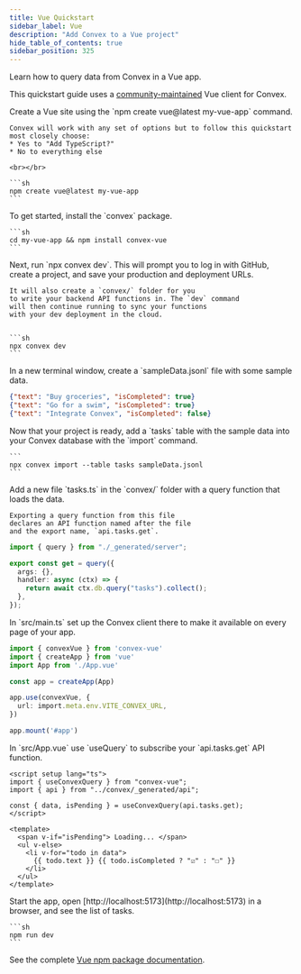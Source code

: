 ```yaml
---
title: Vue Quickstart
sidebar_label: Vue
description: "Add Convex to a Vue project"
hide_table_of_contents: true
sidebar_position: 325
---
```






Learn how to query data from Convex in a Vue app.

This quickstart guide uses a [community-maintained](/client/vue.md) Vue client
for Convex.

<StepByStep>
  <Step title="Create a Vue site">
    Create a Vue site using the `npm create vue@latest my-vue-app` command.

    Convex will work with any set of options but to follow this quickstart most closely choose:
    * Yes to "Add TypeScript?"
    * No to everything else

    <br></br>

    ```sh
    npm create vue@latest my-vue-app
    ```

  </Step>

  <Step title="Install the Convex library">
    To get started, install the `convex` package.

    ```sh
    cd my-vue-app && npm install convex-vue
    ```

  </Step>

  <Step title="Set up a Convex dev deployment">
    Next, run `npx convex dev`. This
    will prompt you to log in with GitHub,
    create a project, and save your production and deployment URLs.

    It will also create a `convex/` folder for you
    to write your backend API functions in. The `dev` command
    will then continue running to sync your functions
    with your dev deployment in the cloud.


    ```sh
    npx convex dev
    ```

  </Step>

  <Step title="Create sample data for your database">
    In a new terminal window, create a `sampleData.jsonl`
    file with some sample data.

    
```json
{"text": "Buy groceries", "isCompleted": true}
{"text": "Go for a swim", "isCompleted": true}
{"text": "Integrate Convex", "isCompleted": false}

```


  </Step>

  <Step title="Add the sample data to your database">
    Now that your project is ready, add a `tasks` table
    with the sample data into your Convex database with
    the `import` command.

    ```
    npx convex import --table tasks sampleData.jsonl
    ```

  </Step>

  <Step title="Expose a database query">
    Add a new file `tasks.ts` in the `convex/` folder
    with a query function that loads the data.

    Exporting a query function from this file
    declares an API function named after the file
    and the export name, `api.tasks.get`.

    
```ts
import { query } from "./_generated/server";

export const get = query({
  args: {},
  handler: async (ctx) => {
    return await ctx.db.query("tasks").collect();
  },
});

```


  </Step>

  <Step title="Wire up the ConvexProvider">
    In `src/main.ts` set up the Convex client there to make it available on every page of your app.

    
```ts
import { convexVue } from 'convex-vue'
import { createApp } from 'vue'
import App from './App.vue'

const app = createApp(App)

app.use(convexVue, {
  url: import.meta.env.VITE_CONVEX_URL,
})

app.mount('#app')
```


  </Step>

  <Step title="Display the data in your app">
    In `src/App.vue` use `useQuery` to subscribe your `api.tasks.get`
    API function.

    
```vue
<script setup lang="ts">
import { useConvexQuery } from "convex-vue";
import { api } from "../convex/_generated/api";

const { data, isPending } = useConvexQuery(api.tasks.get);
</script>

<template>
  <span v-if="isPending"> Loading... </span>
  <ul v-else>
    <li v-for="todo in data">
      {{ todo.text }} {{ todo.isCompleted ? "☑" : "☐" }}
    </li>
  </ul>
</template>

```


  </Step>

  <Step title="Start the app">
    Start the app, open [http://localhost:5173](http://localhost:5173) in a browser,
    and see the list of tasks.

    ```sh
    npm run dev
    ```

  </Step>

</StepByStep>

See the complete
[Vue npm package documentation](https://www.npmjs.com/package/convex-vue).
